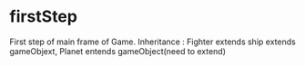 # firstStep
First step of main frame of Game. Inheritance : Fighter extends ship extends gameObjext, Planet entends gameObject(need to extend)
